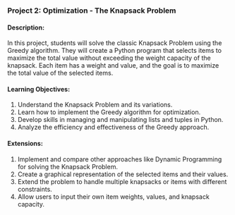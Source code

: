 ### Project 2: **Optimization - The Knapsack Problem**

#### **Description:**
In this project, students will solve the classic Knapsack Problem using the Greedy algorithm. They will create a Python program that selects items to maximize the total value without exceeding the weight capacity of the knapsack. Each item has a weight and value, and the goal is to maximize the total value of the selected items.

#### **Learning Objectives:**
1. Understand the Knapsack Problem and its variations.
2. Learn how to implement the Greedy algorithm for optimization.
3. Develop skills in managing and manipulating lists and tuples in Python.
4. Analyze the efficiency and effectiveness of the Greedy approach.

#### **Extensions:**
1. Implement and compare other approaches like Dynamic Programming for solving the Knapsack Problem.
2. Create a graphical representation of the selected items and their values.
3. Extend the problem to handle multiple knapsacks or items with different constraints.
4. Allow users to input their own item weights, values, and knapsack capacity.